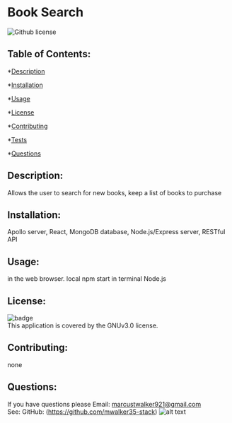 # Book Search
  ![Github license](https://img.shields.io/badge/license-GNUv3.0-green.svg)
  ## Table of Contents:
  *[Description](#Description)

  *[Installation](#Installation)

  *[Usage](#Usage)

  *[License](#License)

  *[Contributing](#Contributing)

  *[Tests](#Tests)

  *[Questions](#Questions)

  ## Description: 
  Allows the user to search for new books, keep a list of books to purchase 

  ## Installation:
  Apollo server, React, MongoDB database, Node.js/Express server, RESTful  API

  ## Usage:
  in the web browser. local  npm start in terminal Node.js

  ## License:
  ![badge](https://img.shields.io/badge/license-GNUv3.0-green)
  <br />
  This application is covered by the GNUv3.0 license. 

  ## Contributing:
  none

  ## Questions:
  If you have questions please Email: marcustwalker921@gmail.com<br />
  See: GitHub:  (https://github.com/mwalker35-stack)
  ![alt text]()
